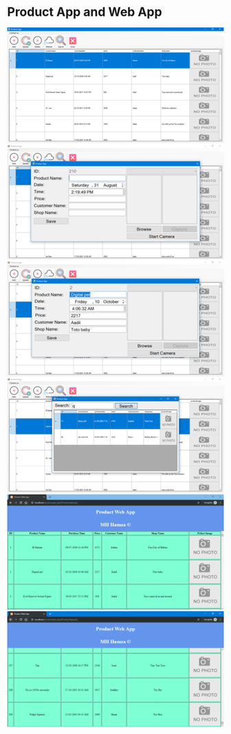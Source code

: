 # Product App and Web App
 
![](https://github.com/mhamza2557/Product-App-and-Web-App/blob/master/Application%20Images/1.PNG)
![](https://github.com/mhamza2557/Product-App-and-Web-App/blob/master/Application%20Images/2.PNG)
![](https://github.com/mhamza2557/Product-App-and-Web-App/blob/master/Application%20Images/3.PNG)
![](https://github.com/mhamza2557/Product-App-and-Web-App/blob/master/Application%20Images/4.PNG)
![](https://github.com/mhamza2557/Product-App-and-Web-App/blob/master/Application%20Images/5.PNG)
![](https://github.com/mhamza2557/Product-App-and-Web-App/blob/master/Application%20Images/6.PNG)
